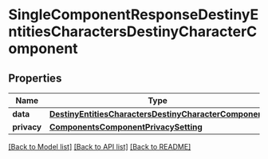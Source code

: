 # SingleComponentResponseDestinyEntitiesCharactersDestinyCharacterComponent

## Properties
Name | Type | Description | Notes
------------ | ------------- | ------------- | -------------
**data** | [**DestinyEntitiesCharactersDestinyCharacterComponent**](DestinyEntitiesCharactersDestinyCharacterComponent.md) |  | [optional] 
**privacy** | [**ComponentsComponentPrivacySetting**](ComponentsComponentPrivacySetting.md) |  | [optional] 

[[Back to Model list]](../README.md#documentation-for-models) [[Back to API list]](../README.md#documentation-for-api-endpoints) [[Back to README]](../README.md)


